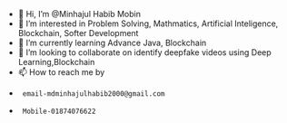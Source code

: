 - 👋 Hi, I’m @Minhajul Habib Mobin
- 👀 I’m interested in Problem Solving, Mathmatics, Artificial Inteligence, Blockchain, Softer Development
- 🌱 I’m currently learning Advance Java, Blockchain
- 💞️ I’m looking to collaborate on identify deepfake videos using Deep Learning,Blockchain
- 📫 How to reach me by
-      email-mdminhajulhabib2000@gmail.com
-      Mobile-01874076622


<!---
Minhajul03/Minhajul03 is a ✨ special ✨ repository because its `README.md` (this file) appears on your GitHub profile.
You can click the Preview link to take a look at your changes.
--->
